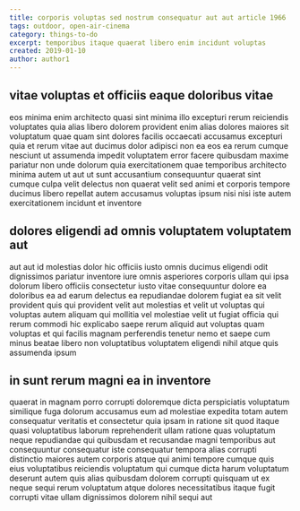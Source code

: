 ```yaml
---
title: corporis voluptas sed nostrum consequatur aut aut article 1966
tags: outdoor, open-air-cinema
category: things-to-do
excerpt: temporibus itaque quaerat libero enim incidunt voluptas
created: 2019-01-10
author: author1
---
```


## vitae voluptas et officiis eaque doloribus vitae

eos minima enim architecto quasi sint minima illo excepturi rerum reiciendis voluptates quia alias libero dolorem provident enim alias dolores maiores sit voluptatum quae quam sint dolores facilis occaecati accusamus excepturi quia et rerum vitae aut ducimus dolor adipisci non ea eos ea rerum cumque nesciunt ut assumenda impedit voluptatem error facere quibusdam maxime pariatur non unde dolorum quia exercitationem quae temporibus architecto minima autem ut aut ut sunt accusantium consequuntur quaerat sint cumque culpa velit delectus non quaerat velit sed animi et corporis tempore ducimus libero repellat autem accusamus voluptas ipsum nisi nisi iste autem exercitationem incidunt et inventore

## dolores eligendi ad omnis voluptatem voluptatem aut

aut aut id molestias dolor hic officiis iusto omnis ducimus eligendi odit dignissimos pariatur inventore iure omnis asperiores corporis ullam qui ipsa dolorum libero officiis consectetur iusto vitae consequuntur dolore ea doloribus ea ad earum delectus ea repudiandae dolorem fugiat ea sit velit provident quis qui provident velit aut molestias et velit ut voluptas qui voluptas autem aliquam qui mollitia vel molestiae velit ut fugiat officia qui rerum commodi hic explicabo saepe rerum aliquid aut voluptas quam voluptas et qui facilis magnam perferendis tenetur nemo et saepe cum minus beatae libero non voluptatibus voluptatem eligendi nihil atque quis assumenda ipsum

## in sunt rerum magni ea in inventore

quaerat in magnam porro corrupti doloremque dicta perspiciatis voluptatum similique fuga dolorum accusamus eum ad molestiae expedita totam autem consequatur veritatis et consectetur quia ipsam in ratione sit quod itaque quasi voluptatibus laborum reprehenderit ullam ratione quas voluptatum neque repudiandae qui quibusdam et recusandae magni temporibus aut consequuntur consequatur iste consequatur tempora alias corrupti distinctio maiores autem corporis atque qui animi tempore cumque quis eius voluptatibus reiciendis voluptatum qui cumque dicta harum voluptatum deserunt autem quis alias quibusdam dolorem corrupti quisquam ut ex neque sequi rerum voluptatum atque dolores necessitatibus itaque fugit corrupti vitae ullam dignissimos dolorem nihil sequi aut

